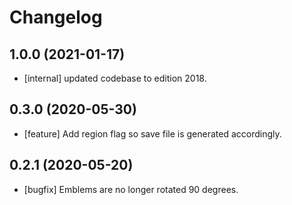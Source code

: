 # Changelog

## 1.0.0 (2021-01-17)

* [internal] updated codebase to edition 2018.

## 0.3.0 (2020-05-30)

* [feature] Add region flag so save file is generated accordingly.

## 0.2.1 (2020-05-20)

* [bugfix] Emblems are no longer rotated 90 degrees.
